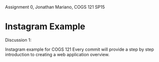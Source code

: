 Assignment 0, Jonathan Mariano, COGS 121 SP15

Instagram Example
===========


Discussion 1:

Instagram example for COGS 121
Every commit will provide a step by step introduction to creating a web application overview.